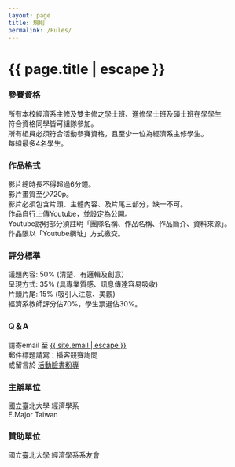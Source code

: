 ```yaml
---
layout: page
title: 規則
permalink: /Rules/
---
```


<h1 class="page-title">{{ page.title | escape }}</h1>

### 參賽資格
所有本校經濟系主修及雙主修之學士班、進修學士班及碩士班在學學生  
符合資格同學皆可組隊參加。  
所有組員必須符合活動參賽資格，且至少一位為經濟系主修學生。  
每組最多4名學生。  

### 作品格式
影片總時長不得超過6分鐘。  
影片畫質至少720p。  
影片必須包含片頭、主體內容、及片尾三部分，缺一不可。  
作品自行上傳Youtube，並設定為公開。  
Youtube說明部分須註明「團隊名稱、作品名稱、作品簡介、資料來源」。  
作品限以「Youtube網址」方式繳交。  

### 評分標準
議題內容: 50% (清楚、有邏輯及創意）  
呈現方式: 35% (具專業質感、訊息傳達容易吸收)  
片頭片尾: 15% (吸引人注意、美觀)  
經濟系教師評分佔70%，學生票選佔30%。  

### Q＆A
請寄email 至 <a href="mailto:{{ site.email | escape }}?subject=播客競賽詢問">{{ site.email | escape }}</a>  
郵件標題請寫：播客競賽詢問  
或留言於 <a href="https://www.facebook.com/{{ site.facebook_pagename | escape}}" target="_blank">活動臉書粉專</a>  

### 主辦單位
國立臺北大學 經濟學系  
E.Major Taiwan  

### 贊助單位
國立臺北大學 經濟學系系友會  
